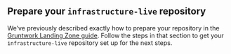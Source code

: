 ## Prepare your `infrastructure-live` repository

We’ve previously described exactly how to prepare your repository in the
[Gruntwork Landing Zone guide](https://gruntwork.io/guides/foundations/how-to-configure-production-grade-aws-account-structure/#prepare-your-infrastructure-live-repository).
Follow the steps in that section to get your `infrastructure-live` repository set up for the next steps.



<!-- ##DOCS-SOURCER-START
{"sourcePlugin":"Service Catalog Reference","hash":"e47e45fa25e797418de3922ad58e0f71"}
##DOCS-SOURCER-END -->
